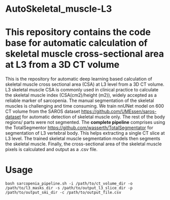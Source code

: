 # AutoSkeletal_muscle-L3
# This repository contains the code base for automatic calculation of skeletal muscle cross-sectional area at L3 from a 3D CT volume
This is the repository for automatic deep learning based calculation of skeletal muscle cross sectional area (CSA) at L3 level from a 3D CT volume. L3 skeletal muscle CSA is commonly used in clinical practice to calculate the skeletal muscle index (CSA(cm2)/height (m2)), widely accepted as a reliable marker of sarcopenia. The manual segmentation of the skeletal muscles is challenging and time consuming. 
We train nnUNet model on 600 CT volume from the SAROS dataset https://github.com/UMEssen/saros-dataset for automatic detection of skeletal muscle only. The rest of the body regions/ parts were not segmented.
The **complete pipeline** comprises using the TotalSegmentor https://github.com/wasserth/TotalSegmentator for segmentation of L3 vertebral body. This helps extracting a single CT slice at L3 level. The trained skeletal muscle segmentation models then segments the skeletal muscle. Finally, the cross-sectional area of the skeletal muscle pixels is calculated and output as a .csv file.

# Usage
`bash sarcopenia_pipeline.sh -i /path/to/ct_volume_dir -o /path/to/l3_masks_dir -s /path/to/output_l3_slice_dir -p /path/to/output_smi_dir -c /path/to/output_file.csv`
